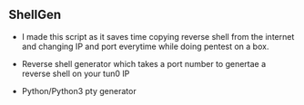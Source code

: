 ## ShellGen<br>

* I made this script as it saves time copying reverse shell from the internet and changing IP and port everytime while doing pentest on a box.<br>

* Reverse shell generator which takes a port number to genertae a reverse shell on your tun0 IP<br>

* Python/Python3 pty generator <br>

<br>
